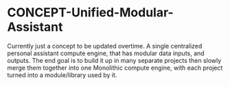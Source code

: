 # CONCEPT-Unified-Modular-Assistant
Currently just a concept to be updated overtime. A single centralized personal assistant compute engine, that has modular data inputs, and outputs. The end goal is to build it up in many separate projects then slowly merge them together into one Monolithic compute engine, with each project turned into a module/library used by it.
